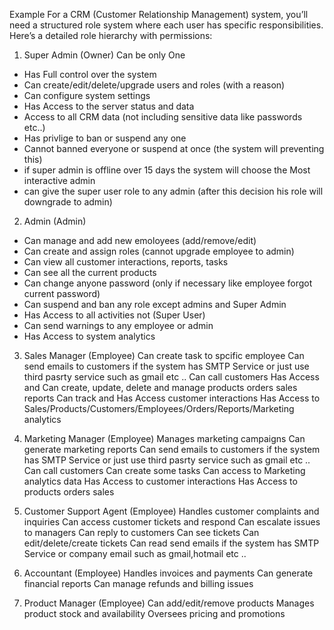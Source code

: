 Example For a CRM (Customer Relationship Management) system, you’ll need a structured role system where each user has specific responsibilities. Here’s a detailed role hierarchy with permissions:

1. Super Admin (Owner) Can be only One
- Has Full control over the system
- Can create/edit/delete/upgrade users and roles (with a reason)
- Can configure system settings
- Has Access to the server status and data
- Access to all CRM data (not including sensitive data like passwords etc..)
- Has privlige to ban or suspend any one
- Cannot banned everyone or suspend at once (the system will preventing this)
- if super admin is offline over 15 days the system will choose the Most interactive admin
- can give the super user role to any admin (after this decision his role will downgrade to admin)

2. Admin (Admin)
- Can manage and add new emoloyees (add/remove/edit)
- Can create and assign roles (cannot upgrade employee to admin)
- Can view all customer interactions, reports, tasks
- Can see all the current products
- Can change anyone password (only if necessary like employee forgot current password)
- Can suspend and ban any role except admins and Super Admin
- Has Access to all activities not (Super User)
- Can send warnings to any employee or admin
- Has Access to system analytics

3. Sales Manager (Employee)
Can create task to spcific employee
Can send emails to customers if the system has SMTP Service or just use third pasrty service such as gmail etc ..
Can call customers
Has Access and Can create, update, delete and manage products orders sales reports
Can track and Has Access customer interactions
Has Access to Sales/Products/Customers/Employees/Orders/Reports/Marketing analytics

4. Marketing Manager (Employee)
Manages marketing campaigns
Can generate marketing reports
Can send emails to customers if the system has SMTP Service or just use third pasrty service such as gmail etc ..
Can call customers
Can create some tasks
Can access to Marketing analytics data
Has Access to customer interactions
Has Access to products orders sales


5. Customer Support Agent (Employee)
Handles customer complaints and inquiries
Can access customer tickets and respond
Can escalate issues to managers
Can reply to customers
Can see tickets
Can edit/delete/create tickets
Can read send emails if the system has SMTP Service or company email such as gmail,hotmail etc ..


6. Accountant (Employee)
Handles invoices and payments
Can generate financial reports
Can manage refunds and billing issues

7. Product Manager (Employee)
Can add/edit/remove products
Manages product stock and availability
Oversees pricing and promotions
